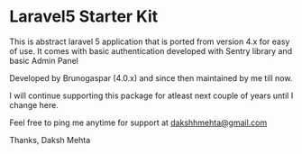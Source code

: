 Laravel5 Starter Kit
===============================

This is abstract laravel 5 application that is ported from version 4.x for easy of use. It comes with basic authentication developed with Sentry library and basic Admin Panel

Developed by Brunogaspar (4.0.x) and since then maintained by me till now. 

I will continue supporting this package for atleast next couple of years until I change here.

Feel free to ping me anytime for support at dakshhmehta@gmail.com

Thanks,
Daksh Mehta

